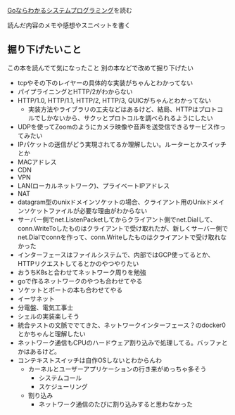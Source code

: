 [Goならわかるシステムプログラミング](https://www.lambdanote.com/products/go-2
)を読む

読んだ内容のメモや感想やスニペットを書く

## 掘り下げたいこと
この本を読んでて気になったこと
別の本などで改めて掘り下げたい
- tcpやその下のレイヤーの具体的な実装がちゃんとわかってない
- パイプライニングとHTTP/2がわからない
- HTTP/1.0, HTTP/1.1, HTTP/2, HTTP/3, QUICがちゃんとわかってない
  - 実装方法やライブラリの工夫などはあるけど、結局、HTTPはプロトコルでしかないから、サクッとプロトコルを調べられるようにしたい
- UDPを使ってZoomのようにカメラ映像や音声を送受信できるサービス作ってみたい
- IPパケットの送信がどう実現されてるか理解したい。ルーターとかスイッチとか
- MACアドレス
- CDN
- VPN
- LAN(ローカルネットワーク)、プライベートIPアドレス
- NAT
- datagram型のunixドメインソケットの場合、クライアント用のUnixドメインソケットファイルが必要な理由がわからない
- サーバー側でnet.ListenPacketしてからクライアント側でnet.Dialして、conn.WriteToしたものはクライアントで受け取れたが、新しくサーバー側でnet.Dialでconnを作って、conn.Writeしたものはクライアントで受け取れなかった
- インターフェースはファイルシステムで、内部ではGCP使ってるとか、HTTPリクエストしてるとかのやつやりたい
- おうちK8sと合わせてネットワーク周りを勉強
- goで作るネットワークのやつも合わせてやる
- ソケットとポートの本も合わせてやる
- イーサネット
- 分電盤、電気工事士
- シェルの実装楽しそう
- 統合テストの文脈ででてきた、ネットワークインターフェース？のdocker0とかちゃんと理解したい
- ネットワーク通信もCPUのハードウェア割り込みで処理してる。バッファとかはあるけど。
- コンテキストスイッチは自作OSしないとわからんわ
  - カーネルとユーザーアプリケーションの行き来がめっちゃ多そう
    - システムコール
    - スケジューリング
  - 割り込み
    - ネットワーク通信のたびに割り込みすると思わなかった